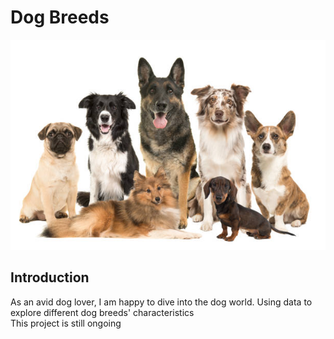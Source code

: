 # Dog Breeds
![](https://github.com/iamcbn/Dog-Breeds/blob/main/Dog%20breeds%20picture.jpg)

## Introduction
As an avid dog lover, I am happy to dive into the dog world. Using data to explore different dog breeds' characteristics  
This project is still ongoing 

